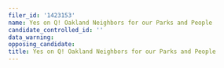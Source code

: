 ```yaml
---
filer_id: '1423153'
name: Yes on Q! Oakland Neighbors for our Parks and People
candidate_controlled_id: ''
data_warning: 
opposing_candidate: 
title: Yes on Q! Oakland Neighbors for our Parks and People
---
```

